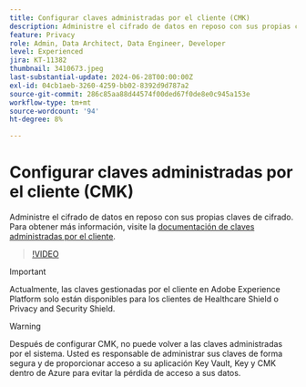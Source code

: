 ```yaml
---
title: Configurar claves administradas por el cliente (CMK)
description: Administre el cifrado de datos en reposo con sus propias claves de cifrado.
feature: Privacy
role: Admin, Data Architect, Data Engineer, Developer
level: Experienced
jira: KT-11382
thumbnail: 3410673.jpeg
last-substantial-update: 2024-06-28T00:00:00Z
exl-id: 04cb1aeb-3260-4259-bb02-8392d9d787a2
source-git-commit: 286c85aa88d44574f00ded67f0de8e0c945a153e
workflow-type: tm+mt
source-wordcount: '94'
ht-degree: 8%

---
```


# Configurar claves administradas por el cliente (CMK)

Administre el cifrado de datos en reposo con sus propias claves de cifrado. Para obtener más información, visite la [documentación de claves administradas por el cliente](https://experienceleague.adobe.com/docs/experience-platform/landing/governance-privacy-security/customer-managed-keys.html?lang=es).

>[!VIDEO](https://video.tv.adobe.com/v/3410673/?learn=on&enablevpops)

>[!IMPORTANT]
>
> Actualmente, las claves gestionadas por el cliente en Adobe Experience Platform solo están disponibles para los clientes de Healthcare Shield o Privacy and Security Shield.

>[!WARNING]
>
>Después de configurar CMK, no puede volver a las claves administradas por el sistema. Usted es responsable de administrar sus claves de forma segura y de proporcionar acceso a su aplicación Key Vault, Key y CMK dentro de Azure para evitar la pérdida de acceso a sus datos.
